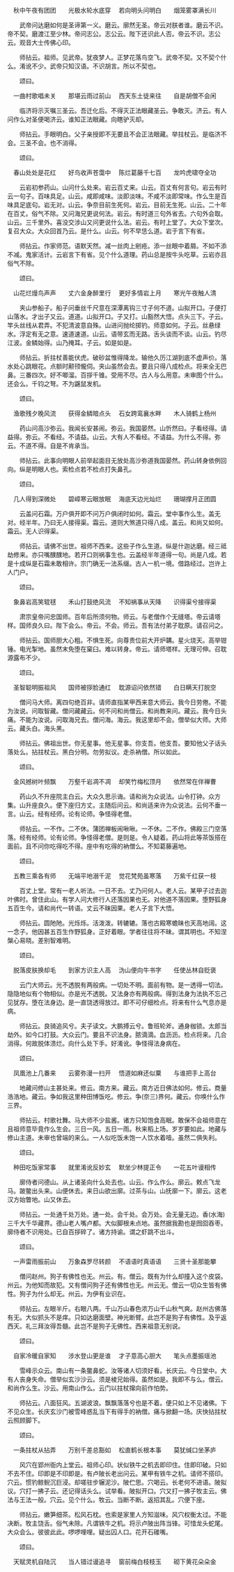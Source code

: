 <!-- { "loadSidebar": true } -->
　秋中午夜有团团　　光极水轮水底穿
　若向明头问明白　　烟笼雾罩满长川

　　武帝问达磨如何是圣谛第一义。磨云。廓然无圣。帝云对朕者谁。磨云不识。帝不契。磨渡江至少林。帝问志公。志公云。陛下还识此人否。帝云不识。志公云。观音大士传佛心印。

　　师拈云。祖师。见武帝。犹夜梦人。正梦花落鸟空飞。武帝不契。又不契个什么。淆讹不少。武帝只知汉语。不识胡言。所以不契也。

　　颂曰。

　一曲村歌唱未关　　那堪云雨过前山
　西天东土徒来往　　自是胡僧不会闲

　　临济将示灭嘱三圣云。吾迁化后。不得灭正法眼藏圣云。争敢灭。济云。有人问作么对圣便喝济云。谁知正法眼藏。向瞎驴灭却。

　　师拈云。手眼明白。父子亲授即不无要且不会正法眼藏。举拄杖云。是临济不会。三圣不会。也不消得。

　　颂曰。

　春山处处是花红　　好鸟收声苍霭中
　陈烂葛藤千七百　　龙吟虎啸夺全功

　　云岩初参药山。山问什么处来。岩云百丈来。山云。百丈有何言句。岩云有时云一句子。百味具足。山云。咸即咸味。淡即淡味。不咸不淡即常味。作么生是百味具足底句。岩无对。山云。争奈目前生死何。岩云。目前无生死。山云。二十年在百丈。俗气不除。又问海兄更说何法。岩云。有时道三句外省去。六句外会取。山云。三千里外。喜没交涉山又问更说什么法。岩云。有时上堂了。大众下堂次。复召大众。大众回首乃云。是什么。山云。何不早恁么道。岩于言下有省。

　　师拈云。作家师范。语默天然。减一丝肉上剜疮。添一丝眼中着屑。不如不添不减。鬼家活计。云岩言下有省。见个什么道理。药山总是按牛头吃草。云岩亦且俗气不除。

　　颂曰。

　山花烂熳鸟声声　　丈六金身醉里行
　更好多情岩上月　　寒光午夜触人清

　　夹山参船子。船子问垂丝千尺意在深潭离钩三寸子何不道。山拟开口。子便打山落水。才出子又云。道道。山拟开口。子又打。山豁然大悟。点头三下。子云。竿头丝线从君弄。不犯清波意自殊。山进问抛纶掷钓。师意如何。子云。丝悬绿水。浮定有无之意。速道速道。山云。语带玄而无路。舌头谈而不谈。山云。钓尽江波。金鳞始得。山乃掩耳。子云。如是如是。

　　师拈云。折拄杖善能伏虎。破砂盆惟得降龙。输他久历江湖到底不虚声价。落水处心跳眼花。点额时颟顸儱伺。夹山虽然会去。要且只得八成检点。将来全无巴鼻。三番四次。好不唧溜。百拶千锥。受用不尽。古人与么用意。未审图个什么。还会么。千钧之弩。不为鼷鼠发机。

　　颂曰。

　渔歌残夕晚风流　　获得金鳞暗点头
　石女跨鸾襄水畔　　木人骑鹤上杨州

　　药山问高沙弥云。我闻长安甚闹。弥云。我国晏然。山忻然曰。子看经得。请益得。弥云。不看经。不请益。山云。大有人不看经。不请益。为什么不得。弥云。不道不得。自是不肯承当。

　　师拈云。此事向明眼人前举起面目无放处高沙弥道我国晏然。药山转身依例回向。纵是明眼人也。索检点若不检点打失鼻孔。

　　颂曰。

　几人得到深微处　　碧嶂寒云眼放眠
　海底天边光灿烂　　珊瑚撑月正团圆

　　云盖问石霜。万户俱开即不问万户俱闭时如何。霜云。堂中事作么生。盖无对。经半年。乃曰无人接得渠。霜云。道则大煞道只得八成。盖云。和尚又如何。霜云。无人识得渠。

　　师拈云。请佛不出世。祖师不西来。这些子作么生道。纵是什迦达磨。经三祗劫修来。亦只嘴醭醭地。若开口则祸事生也。云盖经半年道得一句。尚是八成。若是十成纵是石霜未敢相许。宗门确无一法系缀。古人一机一境。借路经过。岂许上人门户。

　　颂曰。

　象鼻岩高笑辊毬　　禾山打鼓绝风流
　不知祸事从天降　　识得渠兮接得渠

　　肃宗皇帝问忠国师。百年后所须何物。师云。与老僧作个无缝塔。帝云请塔样。国师良久曰。陛下会么。帝云。不会。师云。吾有法付弟子耽原。请召问之。

　　师拈云。国师胆大心粗。不惧生死。向尊贵位前大开炉韝。星火烧天。高举钳锤。电光掣地。虽然末免堕在窠臼。难以转身。帝云。请师塔样。无理可伸。召耽源露布不少。

　　颂曰。

　圣智聪明振祖风　　国师被拶脸通红
　耽源诏问依然错　　白日瞒天打脱空

　　僧问马大师。离四句绝百非。请师直指某甲西来意大师云。我今日劳倦。不能为汝说。问取智藏。僧问藏藏云。何不问和尚僧云。和尚教来问。藏云。我今日头痛。不能为汝说。问取海兄去。僧问海。海云。我这里却不会。僧举似大师。大师云。藏头白。海头黑。

　　师拈云。佛祖出世。你无星事。他无星事。你支吾。他支吾。要知他父子话头落处么。拈拄杖云。黑白分明。勿劳拟议。走杀衲僧。所以如此。

　　颂曰。

　金风撼树叶频飘　　万壑千岩凋不凋
　却笑竹梅松顶月　　依然常在伴禅曹

　　药山久不升座院主白云。大众久思示诲。请和尚为众说法。山令打钟。众方集。山升座良久。便下座归方丈。主随后问云。和尚适来许为众说法。云何不垂一言。山云。经有经师。论有论师。争怪得老僧。

　　师拈云。一不作。二不休。蒲团禅板闹啾啾。一不休。二不作。佛殿三门空落落。经有经师。论有论师。争怪得老僧。是则是。令人疑着。药山将此等茶饭搭在面前。且不问你吃得吃不得。座中有吃得的衲僧么。不知葛藤遍地。

　　颂曰。

　五教三乘各有师　　无端平地溺千泥
　觉花梵苑虽寒落　　万紫千红获一枝

　　百丈上堂。常有一老人听法。一日不去。丈乃问何人。老人云。某甲子过去迦叶佛时。曾住此山。有学人问大修行人还落因果也无。对他道不落因果。堕野狐身五百生今。请和尚代一转语。丈云不昧因果。老人子言下大悟。

　　师拈云。圆阤阤。光烁烁。活泼泼。转辘辘。落也古殿寒蟾昧也天高地阔。这一念子。他因甚五百生作野狐身。正好着眼。学者往往将不昧。谓其明也。不知涅槃心易晓。差别智难明。

　　颂曰。

　脱落皮肤换却毛　　到家方识主人高
　沩山便向牛书字　　任使丛林自贬褒

　　云门大师云。光不透脱有两般病。一切处不明。面前有物。是一透得一切法。隐隐地似有个物相似。亦是光不透脱。又法身亦有两般病。得到法身为法执不忘己见犹存。堕在法身边。是一直饶透得放过。即不可仔细检点。将来有什么气息亦是病。

　　师拈云。良骑追风兮。夫子读文。大鹏搏云兮。鲁班轮斧。通身枷锁。太郎当劫外。如今口打鼓。大众云门。要且不识法身。脓滴滴。血沥沥。检点将来。几合消得。何故脱体溃烂。向什么处下手。好淆讹。争怪得法身病在。

　　颂曰。

　凤凰池上几番来　　云雾弥漫一扫开
　悟道如麻还似粟　　与谁把手上高台

　　地藏问修山主甚处来。修云。南方来。藏云。南方近日佛法如何。修云。商量浩浩地。藏云。争如我这里种田博饭吃。修云。争(奈三)界何。藏云。你唤什么作三界。

　　师拈云。村歌社舞。马大师不少盐酱。诸方只知饱食高眠。敢保不会祖师意在且祖师意毕竟作么生会。三日一风。五日一雨。秋来稻上场。岁岁要如此。地藏与修山主道。未审也曾端的来么。一人似吃饭未饱一人饮水着噎。虽然二俱失利。

　　颂曰。

　种田吃饭家常事　　就里淆讹反妙玄
　默坐少林提正令　　一花五叶谩相传

　　廓侍者问德山。从上诸圣向什么处去也。山云。作么作么。廓云。敕点飞龙马。跛鳖出头来。山便休去。来日山欲出廓。过茶与山。山抚廓一下。廓云。这老汉方始瞥地。山又休去。

　　师拈云。一处通千处万处。通一处。会千处。会万处。会无量无边。香(水海)三千大千华藏界。德山老人嘴卢都。大似脚根未点地。虽然据我勘也是囫囵吞枣。廓侍者不识用处。已自百拶碎了。诸方持谕。谓之虾跳不出斗。

　　颂曰。

　一声雷雨振前山　　万象森罗尽转颜
　不语语时真语语　　三贤十圣那能攀

　　僧问赵州。狗子有佛性也无。州云。有。僧云。既有为什么却撞入这个皮袋。州云。为他知而故犯。又有僧问狗子还有佛性也无。州云无。僧云一切众生皆有佛性。狗子为什么却无。州云。为伊有业识在。

　　师拈云。左眼半斤。右眼八两。千山万山春色浓万山千山秋气爽。赵州古佛落有无。大似抓头不是痒。只如达磨面壁。神光断臂。此岂不是狗子有佛性。及乎返西天。礼三拜汝得吾髓。此岂不是狗子无佛性。西来祖意无别说。

　　颂曰。

　自家冷暖自家知　　涉水登山更是谁
　才子意高心胆大　　笔头点墨振瑶池

　　雪峰示众云。南山有一条鳖鼻蛇。汝等诸人切须好看。长庆云。今日堂中。大有人丧身失命。僧举似玄沙沙云。须是棱兄始得。虽然如是。我即不与么。僧云。和尚作么生。沙云。用南山作么。云门以拄杖撺向前作怕势。

　　师拈云。八面狂风。五湖波浪。飘飘落落兮也是不着。便只如上不见诸佛。下不见众生。长庆玄沙门被雪峰惑乱当下有得手的衲僧。痛与掀翻一场。庆快拈拄杖云照顾脚下。

　　颂曰。

　一条拄杖从拈弄　　万别千差总豁如
　松直鹤长根本事　　莫犹缄口坐茅庐

　　风穴在郢州衙内上堂云。祖师心印。状似铁牛之机去即印住。住即印破。只如不去不住。印即是不印即是。有卢陂长老出问云。某甲有铁牛之机。请师不搭印。穴云。惯钓鲸鲵沉巨浸。却嗟驻步辗泥沙。陂伫思。穴喝云。长老何不进语。陂拟议。穴打一拂子云。还记得话头么。试举看。陂拟开口。穴又打一拂子牧主云。佛法与王法一般。穴云。见个什么。牧云。当断不断。返招其乱。穴便下座。

　　师拈云。嫩笋细茶。松风石枕。也索是家里人方知滋味。风穴权衡太过。不能决断。牧主饶舌。俗气未除。凡谓铁牛之机。将示卢陂出阵当锋。可惜龙头蛇尾。大众会么。彼彼此此。啰啰哩哩。疑出囚人口。花开石碓嘴。

　　颂曰。

　天赋灵机自陆沉　　当人错过谩追寻
　窗前梅白枝枝玉　　砌下黄花朵朵金

